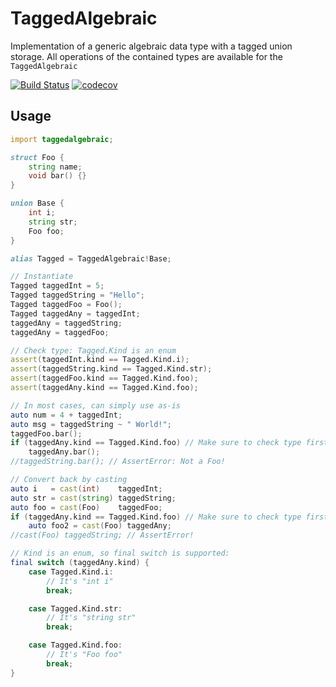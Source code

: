 TaggedAlgebraic
===============

Implementation of a generic algebraic data type with a tagged union storage. All operations of the contained types are available for the `TaggedAlgebraic`

[![Build Status](https://travis-ci.org/s-ludwig/taggedalgebraic.svg?branch=master)](https://travis-ci.org/s-ludwig/taggedalgebraic) [![codecov](https://codecov.io/gh/s-ludwig/taggedalgebraic/branch/master/graph/badge.svg)](https://codecov.io/gh/s-ludwig/taggedalgebraic)


Usage
-----

```d
import taggedalgebraic;

struct Foo {
	string name;
	void bar() {}
}

union Base {
	int i;
	string str;
	Foo foo;
}

alias Tagged = TaggedAlgebraic!Base;

// Instantiate
Tagged taggedInt = 5;
Tagged taggedString = "Hello";
Tagged taggedFoo = Foo();
Tagged taggedAny = taggedInt;
taggedAny = taggedString;
taggedAny = taggedFoo;

// Check type: Tagged.Kind is an enum
assert(taggedInt.kind == Tagged.Kind.i);
assert(taggedString.kind == Tagged.Kind.str);
assert(taggedFoo.kind == Tagged.Kind.foo);
assert(taggedAny.kind == Tagged.Kind.foo);

// In most cases, can simply use as-is
auto num = 4 + taggedInt;
auto msg = taggedString ~ " World!";
taggedFoo.bar();
if (taggedAny.kind == Tagged.Kind.foo) // Make sure to check type first!
	taggedAny.bar();
//taggedString.bar(); // AssertError: Not a Foo!

// Convert back by casting
auto i   = cast(int)    taggedInt;
auto str = cast(string) taggedString;
auto foo = cast(Foo)    taggedFoo;
if (taggedAny.kind == Tagged.Kind.foo) // Make sure to check type first!
	auto foo2 = cast(Foo) taggedAny;
//cast(Foo) taggedString; // AssertError!

// Kind is an enum, so final switch is supported:
final switch (taggedAny.kind) {
	case Tagged.Kind.i:
		// It's "int i"
		break;

	case Tagged.Kind.str:
		// It's "string str"
		break;

	case Tagged.Kind.foo:
		// It's "Foo foo"
		break;
}
```
